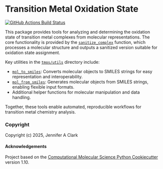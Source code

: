 Transition Metal Oxidation State
==============================
[//]: # (Badges)
[![GitHub Actions Build Status](https://github.com/openforcefield/tmos/workflows/CI/badge.svg)](https://github.com/openforcefield/tmos/actions?query=workflow%3ACI)


This package provides tools for analyzing and determining the oxidation state of transition metal complexes from molecular representations. The core functionality is provided by the [`sanitize_complex`](tmos/sanitize.py#L1) function, which processes a molecular structure and outputs a sanitized version suitable for oxidation state assignment.

Key utilities in the [`tmos/utils`](tmos/utils) directory include:
- [`mol_to_smiles`](tmos/utils/smiles.py#L1): Converts molecular objects to SMILES strings for easy representation and interoperability.
- [`mol_from_smiles`](tmos/utils/smiles.py#L20): Generates molecular objects from SMILES strings, enabling flexible input formats.
- Additional helper functions for molecular manipulation and data handling.

Together, these tools enable automated, reproducible workflows for transition metal chemistry analysis.

### Copyright

Copyright (c) 2025, Jennifer A Clark


#### Acknowledgements

Project based on the
[Computational Molecular Science Python Cookiecutter](https://github.com/molssi/cookiecutter-cms) version 1.10.
